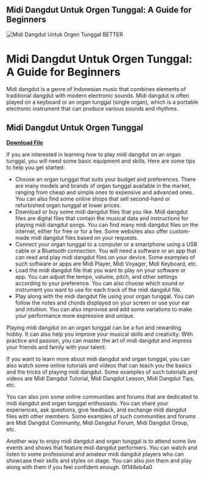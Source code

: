 ## Midi Dangdut Untuk Orgen Tunggal: A Guide for Beginners

 
![Midi Dangdut Untuk Orgen Tunggal BETTER](https://encrypted-tbn2.gstatic.com/images?q=tbn:ANd9GcQfmTV3z-NPDqsjl3UsMVE_vx6uno1nGIjaW8m-TxMrE648BJVEp52kT6GT)

 
# Midi Dangdut Untuk Orgen Tunggal: A Guide for Beginners
 
Midi dangdut is a genre of Indonesian music that combines elements of traditional dangdut with modern electronic sounds. Midi dangdut is often played on a keyboard or an organ tunggal (single organ), which is a portable electronic instrument that can produce various sounds and rhythms.
 
## Midi Dangdut Untuk Orgen Tunggal


[**Download File**](https://venemena.blogspot.com/?download=2tKF6F)

 
If you are interested in learning how to play midi dangdut on an organ tunggal, you will need some basic equipment and skills. Here are some tips to help you get started:
 
- Choose an organ tunggal that suits your budget and preferences. There are many models and brands of organ tunggal available in the market, ranging from cheap and simple ones to expensive and advanced ones. You can also find some online shops that sell second-hand or refurbished organ tunggal at lower prices.
- Download or buy some midi dangdut files that you like. Midi dangdut files are digital files that contain the musical data and instructions for playing midi dangdut songs. You can find many midi dangdut files on the internet, either for free or for a fee. Some websites also offer custom-made midi dangdut files based on your requests.
- Connect your organ tunggal to a computer or a smartphone using a USB cable or a Bluetooth connection. You will need a software or an app that can read and play midi dangdut files on your device. Some examples of such software or apps are Midi Player, Midi Voyager, Midi Keyboard, etc.
- Load the midi dangdut file that you want to play on your software or app. You can adjust the tempo, volume, pitch, and other settings according to your preference. You can also choose which sound or instrument you want to use for each track of the midi dangdut file.
- Play along with the midi dangdut file using your organ tunggal. You can follow the notes and chords displayed on your screen or use your ear and intuition. You can also improvise and add some variations to make your performance more expressive and unique.

Playing midi dangdut on an organ tunggal can be a fun and rewarding hobby. It can also help you improve your musical skills and creativity. With practice and passion, you can master the art of midi dangdut and impress your friends and family with your talent.
  
If you want to learn more about midi dangdut and organ tunggal, you can also watch some online tutorials and videos that can teach you the basics and the tricks of playing midi dangdut. Some examples of such tutorials and videos are Midi Dangdut Tutorial, Midi Dangdut Lesson, Midi Dangdut Tips, etc.
 
You can also join some online communities and forums that are dedicated to midi dangdut and organ tunggal enthusiasts. You can share your experiences, ask questions, give feedback, and exchange midi dangdut files with other members. Some examples of such communities and forums are Midi Dangdut Community, Midi Dangdut Forum, Midi Dangdut Group, etc.
 
Another way to enjoy midi dangdut and organ tunggal is to attend some live events and shows that feature midi dangdut performers. You can watch and listen to some professional and amateur midi dangdut players who can showcase their skills and styles on stage. You can also join them and play along with them if you feel confident enough.
 0f148eb4a0

